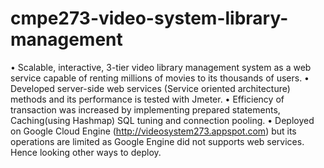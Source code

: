 cmpe273-video-system-library-management
=======================================

• Scalable, interactive, 3-tier video library management system as a web service capable of renting millions of  movies to its thousands of users.
•	Developed server-side web services (Service oriented architecture) methods and its performance is tested with Jmeter.
•	Efficiency of transaction was increased by implementing prepared statements, Caching(using Hashmap) SQL tuning and connection pooling.
•	Deployed on Google Cloud Engine (http://videosystem273.appspot.com) but its operations are limited as Google Engine did not supports web services. Hence looking other ways to deploy.
